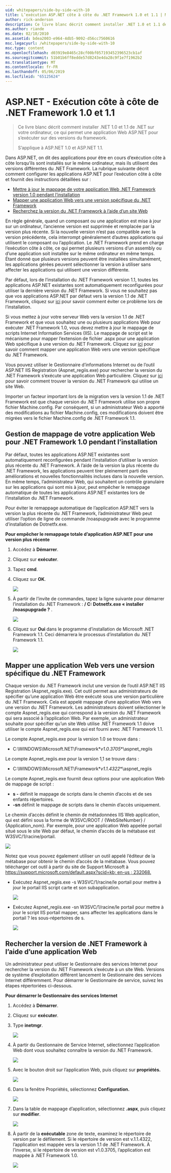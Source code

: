 ```yaml
---
uid: whitepapers/side-by-side-with-10
title: L’exécution ASP.NET côte à côte du .NET Framework 1.0 et 1.1 | Microsoft Docs
author: rick-anderson
description: Ce livre blanc décrit comment installer .NET 1.0 et 1.1 de .NET sur votre ordinateur, ce qui permet une application Web ASP.NET pour s’exécuter sur des versions du minutage...
ms.author: riande
ms.date: 02/10/2010
ms.assetid: bdea2003-e964-4db5-9092-d56cc7560616
msc.legacyurl: /whitepapers/side-by-side-with-10
msc.type: content
ms.openlocfilehash: d03919e8465c28cf00bf057193452396523cb1af
ms.sourcegitcommit: 51b01b6ff8edde57d8243e4da28c9f1e7f1962b2
ms.translationtype: MT
ms.contentlocale: fr-FR
ms.lasthandoff: 05/06/2019
ms.locfileid: "65125624"
---
```

# <a name="aspnet-side-by-side-execution-of-net-framework-10-and-11"></a>ASP.NET - Exécution côte à côte de .NET Framework 1.0 et 1.1

> Ce livre blanc décrit comment installer .NET 1.0 et 1.1 de .NET sur votre ordinateur, ce qui permet une application Web ASP.NET pour s’exécuter sur des versions du framework.
> 
> S’applique à ASP.NET 1.0 et ASP.NET 1.1.

Dans ASP.NET, on dit des applications pour être en cours d’exécution côte à côte lorsqu’ils sont installés sur le même ordinateur, mais ils utilisent des versions différentes du .NET Framework. La rubrique suivante décrit comment configurer les applications ASP.NET pour l’exécution côte à côte et fournit des instructions détaillées sur :

- [Mettre à jour le mappage de votre application Web .NET Framework version 1.0 pendant l’installation](#1)
- [Mapper une application Web vers une version spécifique du .NET Framework](#2)
- [Recherchez la version du .NET Framework à l’aide d’un site Web](#3)

En règle générale, quand un composant ou une application est mise à jour sur un ordinateur, l’ancienne version est supprimée et remplacée par la version plus récente. Si la nouvelle version n’est pas compatible avec la version précédente, cela interrompt généralement d’autres applications qui utilisent le composant ou l’application. Le .NET Framework prend en charge l’exécution côte à côte, ce qui permet plusieurs versions d’un assembly ou d’une application soit installée sur le même ordinateur en même temps. Étant donné que plusieurs versions peuvent être installées simultanément, les applications gérées peuvent sélectionner la version à utiliser sans affecter les applications qui utilisent une version différente.

Par défaut, lors de l’installation du .NET Framework version 1.1, toutes les applications ASP.NET existantes sont automatiquement reconfigurées pour utiliser la dernière version du .NET Framework. Si vous ne souhaitez pas que vos applications ASP.NET par défaut vers la version 1.1 de .NET Framework, cliquez sur [ici](#1) pour savoir comment éviter ce problème lors de l’installation.

Si vous mettez à jour votre serveur Web vers la version 1.1 de .NET Framework et que vous souhaitez une ou plusieurs applications Web pour exécuter .NET Framework 1.0, vous devez mettre à jour le mappage de scripts Internet Information Services (IIS). Le mappage de script est le mécanisme pour mapper l’extension de fichier .aspx pour une application Web spécifique à une version du .NET Framework. Cliquez sur [ici](#2) pour savoir comment mapper une application Web vers une version spécifique du .NET Framework.

Vous pouvez utiliser le Gestionnaire d’informations Internet ou de l’outil ASP.NET IIS Registration (Aspnet\_regiis.exe) pour rechercher la version du .NET Framework s’exécute une application Web particulière. Cliquez sur [ici](#3) pour savoir comment trouver la version du .NET Framework qui utilise un site Web.

Importer un facteur important lors de la migration vers la version 1.1 de .NET Framework est que chaque version du .NET Framework utilise son propre fichier Machine.config. Par conséquent, si un administrateur Web a apporté des modifications au fichier Machine.config, ces modifications doivent être migrées vers le fichier Machine.config de .NET Framework 1.1.

<a id="1"></a>

## <a name="maintaining-your-web-applications-mapping-to-net-framework-10-during-installation"></a>Gestion de mappage de votre application Web pour .NET Framework 1.0 pendant l’installation

Par défaut, toutes les applications ASP.NET existantes sont automatiquement reconfigurées pendant l’installation d’utiliser la version plus récente du .NET Framework. À l’aide de la version la plus récente du .NET Framework, les applications peuvent tirer pleinement parti des améliorations et nouvelles fonctionnalités incluses dans la nouvelle version. En même temps, l’administrateur Web, qui souhaitent un contrôle granulaire sur les applications qui sont mis à jour, peut empêcher le remappage automatique de toutes les applications ASP.NET existantes lors de l’installation du .NET Framework.

Pour éviter le remappage automatique de l’application ASP.NET vers la version la plus récente du .NET Framework, l’administrateur Web peut utiliser l’option de ligne de commande /noaspupgrade avec le programme d’installation de Dotnetfx.exe.

**Pour empêcher le remappage totale d’application ASP.NET pour une version plus récente**

1. Accédez à **Démarrer**.
2. Cliquez sur **exécuter**.
3. Tapez **cmd**.
4. Cliquez sur **OK**.  
  
    ![](side-by-side-with-10/_static/image1.gif)
5. À partir de l’invite de commandes, tapez la ligne suivante pour démarrer l’installation du .NET Framework : **/ C: Dotnetfx.exe « installer /noaspupgrade ?** .  
  
    ![](side-by-side-with-10/_static/image2.gif)
6. Cliquez sur **Oui** dans le programme d’installation de Microsoft .NET Framework 1.1. Ceci démarrera le processus d’installation du .NET Framework 1.1.  
  
    ![](side-by-side-with-10/_static/image3.gif)

<a id="2"></a>

## <a name="map-a-web-application-to-a-specific-version-of-the-net-framework"></a>Mapper une application Web vers une version spécifique du .NET Framework

Chaque version du .NET Framework inclut une version de l’outil ASP.NET IIS Registration (Aspnet\_regiis.exe). Cet outil permet aux administrateurs de spécifier qu’une application Web être exécuté sous une version particulière du .NET Framework. Cela est appelé mappage d’une application Web vers une version du .NET Framework. Les administrateurs doivent sélectionner le compte Aspnet\_regiis.exe qui correspond à la version du .NET Framework qui sera associé à l’application Web. Par exemple, un administrateur souhaite pour spécifier qu’un site Web utilise .NET Framework 1.1 doive utiliser le compte Aspnet\_regiis.exe qui est fourni avec .NET Framework 1.1.

Le compte Aspnet\_regiis.exe pour la version 1.0 se trouve dans :

- C:\WINDOWS\Microsoft.NET\Framework\**v1.0.3705**\aspnet\_regiis

Le compte Aspnet\_regiis.exe pour la version 1,1 se trouve dans :

- C:\WINDOWS\Microsoft.NET\Framework\**v1.1.4322**\aspnet\_regiis

Le compte Aspnet\_regiis.exe fournit deux options pour une application Web de mappage de script :

- **s -** définit le mappage de scripts dans le chemin d’accès et de ses enfants répertoires.
- **-sn** définit le mappage de scripts dans le chemin d’accès uniquement.

Le chemin d’accès définit le chemin de métadonnées IIS Web application, qui est défini sous la forme de W3SVC/ROOT / {WebSiteNumber} / {Application\_nom}. Par exemple, pour une application Web appelée portail situé sous le site Web par défaut, le chemin d’accès de la métabase est W3SVC/1/racine/portail.

![](side-by-side-with-10/_static/image4.gif)

Notez que vous pouvez également utiliser un outil appelé l’éditeur de la métabase pour obtenir le chemin d’accès de la métabase. Vous pouvez télécharger cet outil à partir du site de Support Microsoft à [ https://support.microsoft.com/default.aspx?scid=kb; en-us ; 232068.](https://support.microsoft.com/default.aspx?scid=kb;en-us;232068)

- Exécutez Aspnet\_regiis.exe -s W3SVC/1/racine/le portail pour mettre à jour le portail IIS script carte et son subapplication.  
  
    ![](side-by-side-with-10/_static/image5.gif)

- Exécutez Aspnet\_regiis.exe -sn W3SVC/1/racine/le portail pour mettre à jour le script IIS portail mapper, sans affecter les applications dans le portail ? les sous-répertoires de s.  
  
    ![](side-by-side-with-10/_static/image6.gif)

<a id="3"></a>

## <a name="find-the-net-framework-version-that-a-web-application-is-using"></a>Rechercher la version de .NET Framework à l’aide d’une application Web

Un administrateur peut utiliser le Gestionnaire des services Internet pour rechercher la version du .NET Framework s’exécute à un site Web. Versions de système d’exploitation différent lancement le Gestionnaire des services Internet différemment. Pour démarrer le Gestionnaire de service, suivez les étapes répertoriées ci-dessous.

**Pour démarrer le Gestionnaire des services Internet**

1. Accédez à **Démarrer**.
2. Cliquez sur **exécuter**.
3. Type **inetmgr**.  
  
    ![](side-by-side-with-10/_static/image7.gif)
4. À partir du Gestionnaire de Service Internet, sélectionnez l’application Web dont vous souhaitez connaître la version du .NET Framework.  
  
    ![](side-by-side-with-10/_static/image8.gif)
5. Avec le bouton droit sur l’application Web, puis cliquez sur **propriétés.**  
  
    ![](side-by-side-with-10/_static/image9.gif)
6. Dans la fenêtre Propriétés, sélectionnez **Configuration.**  
  
    ![](side-by-side-with-10/_static/image10.gif)
7. Dans la table de mappage d’application, sélectionnez **.aspx**, puis cliquez sur **modifier**.  
  
    ![](side-by-side-with-10/_static/image11.gif)
8. À partir de la **exécutable** zone de texte, examinez le répertoire de version par le défilement. Si le répertoire de version est v.1.1.4322, l’application est mappée vers la version 1.1 de .NET Framework. À l’inverse, si le répertoire de version est v1.0.3705, l’application est mappée à .NET Framework 1.0.  
  
    ![](side-by-side-with-10/_static/image12.gif)
